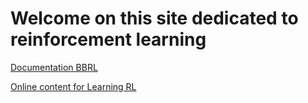 # Welcome on this site dedicated to reinforcement learning

[Documentation BBRL](./bbrl_docs/overview.md)

[Online content for Learning RL](./learning_RL/learning_RL.md)

<script async src="https://www.googletagmanager.com/gtag/js?id=G-ZPLLS1XZC8"></script>
<script>
  window.dataLayer = window.dataLayer || [];
  function gtag(){dataLayer.push(arguments);}
  gtag('js', new Date());

  gtag('config', 'G-ZPLLS1XZC8');
</script>